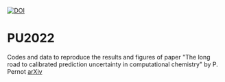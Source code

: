 [![DOI](https://zenodo.org/badge/444471697.svg)](https://zenodo.org/badge/latestdoi/444471697)

# PU2022

Codes and data to reproduce the results and figures of paper
"The long road to calibrated prediction uncertainty in computational chemistry"
by P. Pernot [arXiv](https://arxiv.org/abs/2201.01511)


